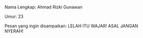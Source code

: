 Nama Lengkap: Ahmad Rizki Gunawan

Umur: 23

Pesan yang ingin disampaikan: LELAH ITU WAJAR! ASAL JANGAN NYERAH!

